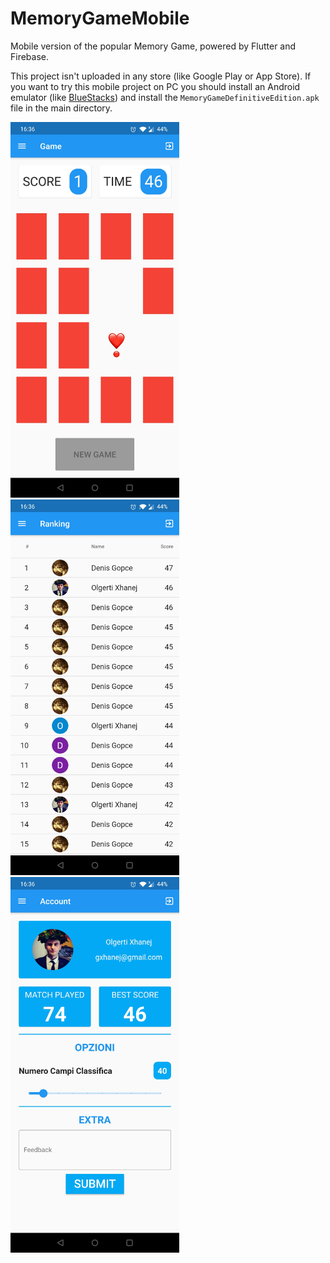 # MemoryGameMobile
 Mobile version of the popular Memory Game, powered by Flutter and Firebase.
 
 This project isn't uploaded in any store (like Google Play or App Store). If you want to try this mobile project on PC you should install an Android emulator (like [BlueStacks](https://www.bluestacks.com/it/index.html)) and install the `MemoryGameDefinitiveEdition.apk` file in the main directory.


<div >
 <img src="./img/Screenshot_20201029-163633.jpg" width="270">
 <img src="./img/Screenshot_20201029-163644.jpg" width="270">
 <img src="./img/Screenshot_20201029-163655.jpg" width="270">
</div>

